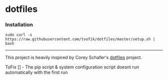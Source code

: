 # dotfiles

### Installation
```
sudo curl -s https://raw.githubusercontent.com/tvofik/dotfiles/master/setup.sh | bash
```
___
This project is heavily inspired by Corey Schafer's [dotfiles](https://github.com/CoreyMSchafer/dotfiles) project.

ToFix
[] - The pip script & system configuration script doesnt run automatically with the first run